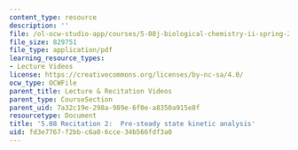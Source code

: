 ```yaml
---
content_type: resource
description: ''
file: /ol-ocw-studio-app/courses/5-08j-biological-chemistry-ii-spring-2016/fd3e7767f2bbc6a06cce34b566fdf3a0_MIT5_08jS16r2_handout.pdf
file_size: 829751
file_type: application/pdf
learning_resource_types:
- Lecture Videos
license: https://creativecommons.org/licenses/by-nc-sa/4.0/
ocw_type: OCWFile
parent_title: Lecture & Recitation Videos
parent_type: CourseSection
parent_uid: 7a32c19e-298a-989e-6f0e-a8350a915e8f
resourcetype: Document
title: '5.08 Recitation 2:  Pre-steady state kinetic analysis'
uid: fd3e7767-f2bb-c6a0-6cce-34b566fdf3a0
---
```


